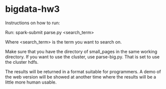 # bigdata-hw3

Instructions on how to run:

Run:
	spark-submit parse.py &lt;search_term&gt;

Where &lt;search_term&gt; is the term you want to search on.

Make sure that you have the directory of small_pages in the same working
directory.  If you want to use the cluster, use parse-big.py.  That is set to
use the cluster hdfs.

The results will be returned in a format suitable for programmers.  A demo of
the web version will be showed at another time where the results will be a
little more human usable.
